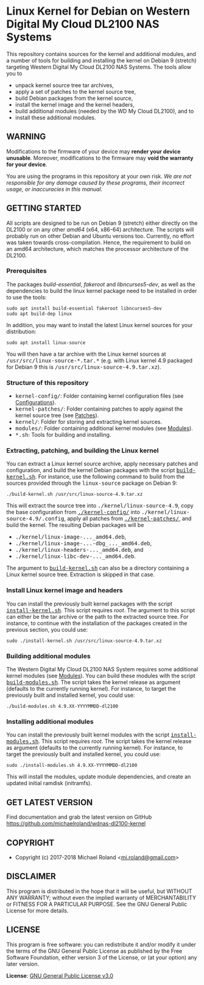 # Linux Kernel for Debian on Western Digital My Cloud DL2100 NAS Systems

This repository contains sources for the kernel and additional modules, and a
number of tools for building and installing the kernel on Debian 9 (stretch)
targeting Western Digital My Cloud DL2100 NAS Systems. The tools allow you to

- unpack kernel source tree tar archives,
- apply a set of patches to the kernel source tree,
- build Debian packages from the kernel source,
- install the kernel image and the kernel headers,
- build additional modules (needed by the WD My Cloud DL2100), and to
- install these additional modules.


## WARNING

Modifications to the firmware of your device may **render your device unusable**.
Moreover, modifications to the firmware may **void the warranty for your device**.

You are using the programs in this repository at your own risk. *We are not
responsible for any damage caused by these programs, their incorrect usage, or
inaccuracies in this manual.*


## GETTING STARTED

All scripts are designed to be run on Debian 9 (stretch) either directly on the
DL2100 or on any other *amd64* (x64, x86-64) architecture. The scripts will
probably run on other Debian and Ubuntu versions too. Currently, no effort was
taken towards cross-compilation. Hence, the requirement to build on an amd64
architecture, which matches the processor architecture of the DL2100.


### Prerequisites

The packages *build-essential*, *fakeroot* and *libncurses5-dev*, as well as the
dependencies to build the linux kernel package need to be installed in order to
use the tools:

    sudo apt install build-essential fakeroot libncurses5-dev
    sudo apt build-dep linux

In addition, you may want to install the latest Linux kernel sources for your
distribution:

    sudo apt install linux-source

You will then have a tar archive with the Linux kernel sources at
<samp>/usr/src/linux-source-\*.tar.\*</samp> (e.g. with Linux kernel 4.9
packaged for Debian 9 this is <samp>/usr/src/linux-source-4.9.tar.xz</samp>).


### Structure of this repository

- <samp>kernel-config/</samp>: Folder containing kernel configuration files (see
  [Configurations](kernel-config/#configurations)).
- <samp>kernel-patches/</samp>: Folder containing patches to apply against the
  kernel source tree (see [Patches](kernel-patches/#patches)).
- <samp>kernel/</samp>: Folder for storing and extracting kernel sources.
- <samp>modules/</samp>: Folder containing additional kernel modules (see
  [Modules](modules/#modules)).
- <samp>\*.sh</samp>: Tools for building and installing.


### Extracting, patching, and building the Linux kernel

You can extract a Linux kernel source archive, apply necessary patches and
configuration, and build the kernel Debian packages with the script
<samp>[build-kernel.sh](build-kernel.sh)</samp>. For instance, use the following
command to build from the sources provided through the <samp>linux-source</samp>
package on Debian 9:

    ./build-kernel.sh /usr/src/linux-source-4.9.tar.xz

This will extract the source tree into <samp>./kernel/linux-source-4.9</samp>,
copy the base configuration from <samp>[./kernel-config/](kernel-config/)</samp>
into <samp>./kernel/linux-source-4.9/.config</samp>, apply all patches from
<samp>[./kernel-patches/](kernel-patches/)</samp>, and build the kernel. The
resulting Debian packages will be

- <samp>./kernel/linux-image-...\_amd64.deb</samp>,
- <samp>./kernel/linux-image-...-dbg\_...\_amd64.deb</samp>,
- <samp>./kernel/linux-headers-...\_amd64.deb</samp>, and
- <samp>./kernel/linux-libc-dev-...\_amd64.deb</samp>.

The argument to <samp>[build-kernel.sh](build-kernel.sh)</samp> can also be a
directory containing a Linux kernel source tree. Extraction is skipped in that
case.


### Install Linux kernel image and headers

You can install the previously built kernel packages with the script
<samp>[install-kernel.sh](install-kernel.sh)</samp>. This script requires *root*.
The argument to this script can either be the tar archive or the path to the
extracted source tree. For instance, to continue with the installation of the
packages created in the previous section, you could use:

    sudo ./install-kernel.sh /usr/src/linux-source-4.9.tar.xz


### Building additional modules

The Western Digital My Cloud DL2100 NAS System requires some additional kernel
modules (see [Modules](modules/#modules)). You can build these modules with the
script <samp>[build-modules.sh](build-modules.sh)</samp>. The script takes the
kernel release as argument (defaults to the currently running kernel). For
instance, to target the previously built and installed kernel, you could use:

    ./build-modules.sh 4.9.XX-YYYYMMDD-dl2100


### Installing additional modules

You can install the previously built kernel modules with the script
<samp>[install-modules.sh](install-modules.sh)</samp>. This script requires *root*.
The script takes the kernel release as argument (defaults to the currently running
kernel). For instance, to target the previously built and installed kernel, you
could use:

    sudo ./install-modules.sh 4.9.XX-YYYYMMDD-dl2100

This will install the modules, update module dependencies, and create an updated
initial ramdisk (initramfs).


## GET LATEST VERSION

Find documentation and grab the latest version on GitHub
<https://github.com/michaelroland/wdnas-dl2100-kernel>


## COPYRIGHT

- Copyright (c) 2017-2018 Michael Roland <<mi.roland@gmail.com>>


## DISCLAIMER

This program is distributed in the hope that it will be useful,
but WITHOUT ANY WARRANTY; without even the implied warranty of
MERCHANTABILITY or FITNESS FOR A PARTICULAR PURPOSE.  See the
GNU General Public License for more details.


## LICENSE

This program is free software: you can redistribute it and/or modify
it under the terms of the GNU General Public License as published by
the Free Software Foundation, either version 3 of the License, or
(at your option) any later version.

**License**: [GNU General Public License v3.0](https://www.gnu.org/licenses/gpl-3.0.txt)

